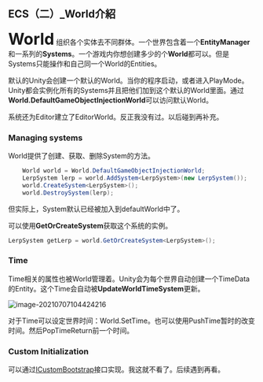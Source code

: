 ## ECS（二）_World介紹

<font size = 6>**World**</font> 组织各个实体去不同群体。一个世界包含着一个**EntityManager**和一系列的**Systems**。一个游戏内你想创建多少的个**World**都可以。但是Systems只能操作和自己同一个World的Entities。

默认的Unity会创建一个默认的World。当你的程序启动，或者进入PlayMode。Unity都会实例化所有的Systems并且把他们加到这个默认的World里面。通过**World.DefaultGameObjectInjectionWorld**可以访问默认World。

系统还为Editor建立了EditorWorld。反正我没有过。以后碰到再补充。

### Managing systems

World提供了创建、获取、删除System的方法。

```csharp
    World world = World.DefaultGameObjectInjectionWorld;
    LerpSystem lerp = world.AddSystem<LerpSystem>(new LerpSystem());
    world.CreateSystem<LerpSystem>();
    world.DestroySystem(lerp);
```

但实际上，System默认已经被加入到defaultWorld中了。

可以使用**GetOrCreateSystem**获取这个系统的实例。

```csharp
LerpSystem getLerp = world.GetOrCreateSystem<LerpSystem>();
```

### Time

Time相关的属性也被World管理着。Unity会为每个世界自动创建一个TimeData的Entity。这个Time会自动被**UpdateWorldTimeSystem**更新。

![image-20210707104424216](C:\Users\lovel\AppData\Roaming\Typora\typora-user-images\image-20210707104424216.png)

对于Time可以设定世界时间：World.SetTime。也可以使用PushTime暂时的改变时间。然后PopTimeReturn前一个时间。

### Custom Initialization

可以通过[ICustomBootstrap](https://docs.unity3d.com/Packages/com.unity.entities@0.17/api/Unity.Entities.ICustomBootstrap.html)接口实现。我这就不看了。后续遇到再看。